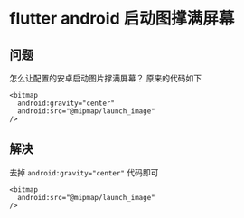 # flutter android 启动图撑满屏幕

## 问题

怎么让配置的安卓启动图片撑满屏幕？ 原来的代码如下

```
<bitmap
  android:gravity="center"
  android:src="@mipmap/launch_image"
/>
```

## 解决

去掉 `android:gravity="center"` 代码即可

```
<bitmap
  android:src="@mipmap/launch_image"
/>
```